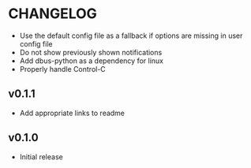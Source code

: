 CHANGELOG
=========

- Use the default config file as a fallback if options are missing in user config file
- Do not show previously shown notifications
- Add dbus-python as a dependency for linux
- Properly handle Control-C

v0.1.1
------

- Add appropriate links to readme

v0.1.0
------

- Initial release
